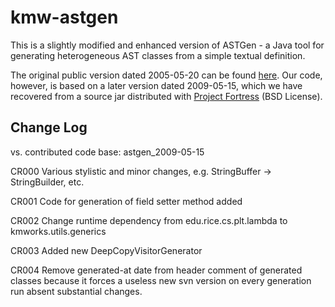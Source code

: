 # kmw-astgen

This is a slightly modified and enhanced version of ASTGen - a Java tool for generating heterogeneous AST classes from a
simple textual definition.

The original public version dated 2005-05-20 can be found [here](http://sourceforge.net/projects/astgen/).
Our code, however, is based on a later version dated 2009-05-15, which we have recovered from a source jar distributed
with [Project Fortress](http://java.net/projects/projectfortress/sources/sources/show) (BSD License).

## Change Log

vs. contributed code base: astgen_2009-05-15

CR000 Various stylistic and minor changes, e.g. StringBuffer -> StringBuilder, etc.

CR001 Code for generation of field setter method added

CR002 Change runtime dependency from edu.rice.cs.plt.lambda to kmworks.utils.generics

CR003 Added new DeepCopyVisitorGenerator

CR004 Remove generated-at date from header comment of generated classes because it forces a 
useless new svn version on every generation run absent substantial changes.
